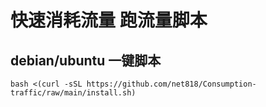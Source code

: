 # 快速消耗流量 跑流量脚本 
##  debian/ubuntu 一键脚本
```
bash <(curl -sSL https://github.com/net818/Consumption-traffic/raw/main/install.sh)
```


